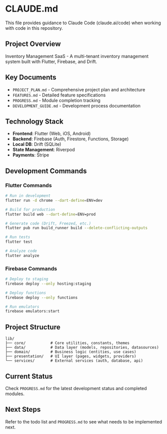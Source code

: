 # CLAUDE.md

This file provides guidance to Claude Code (claude.ai/code) when working with code in this repository.

## Project Overview

Inventory Management SaaS - A multi-tenant inventory management system built with Flutter, Firebase, and Drift.

## Key Documents
- `PROJECT_PLAN.md` - Comprehensive project plan and architecture
- `FEATURES.md` - Detailed feature specifications
- `PROGRESS.md` - Module completion tracking
- `DEVELOPMENT_GUIDE.md` - Development process documentation

## Technology Stack
- **Frontend**: Flutter (Web, iOS, Android)
- **Backend**: Firebase (Auth, Firestore, Functions, Storage)
- **Local DB**: Drift (SQLite)
- **State Management**: Riverpod
- **Payments**: Stripe

## Development Commands

### Flutter Commands
```bash
# Run in development
flutter run -d chrome --dart-define=ENV=dev

# Build for production
flutter build web --dart-define=ENV=prod

# Generate code (Drift, Freezed, etc.)
flutter pub run build_runner build --delete-conflicting-outputs

# Run tests
flutter test

# Analyze code
flutter analyze
```

### Firebase Commands
```bash
# Deploy to staging
firebase deploy --only hosting:staging

# Deploy functions
firebase deploy --only functions

# Run emulators
firebase emulators:start
```

## Project Structure
```
lib/
├── core/           # Core utilities, constants, themes
├── data/           # Data layer (models, repositories, datasources)
├── domain/         # Business logic (entities, use cases)
├── presentation/   # UI layer (pages, widgets, providers)
└── services/       # External services (auth, database, api)
```

## Current Status
Check `PROGRESS.md` for the latest development status and completed modules.

## Next Steps
Refer to the todo list and `PROGRESS.md` to see what needs to be implemented next.